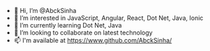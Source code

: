 - 👋 Hi, I’m @AbckSinha
- 👀 I’m interested in JavaScript, Angular, React, Dot Net, Java, Ionic
- 🌱 I’m currently learning Dot Net, Java
- 💞️ I’m looking to collaborate on latest technology
- 📫 I'm available at https://www.github.com/AbckSinha/

<!---
AbckSinha/AbckSinha is a ✨ special ✨ repository because its `README.md` (this file) appears on your GitHub profile.
You can click the Preview link to take a look at your changes.
--->
